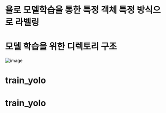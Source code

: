 ﻿# 욜로 모델학습을 통한 특정 객체 특정 방식으로 라벨링
# 모델 학습을 위한 디렉토리 구조
![image](https://github.com/user-attachments/assets/ff795397-9326-4055-a6ec-d94caea2bf49)
# train_yolo
# train_yolo
